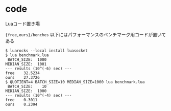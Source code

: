 code
===

Luaコード置き場

`{free,ours}/benches` 以下にはパフォーマンスのベンチマーク用コードが置いてある

```shell-session
$ luarocks --local install luasocket
$ lua benchmark.lua
 BATCH_SIZE:  1000
MEDIAN_SIZE:  1001
--- results (10^(-6) sec) ---
free    32.5234
ours    27.3726
$ QUOTIENT=4 BATCH_SIZE=10 MEDIAN_SIZE=1000 lua benchmark.lua
 BATCH_SIZE:    10
MEDIAN_SIZE:  1000
--- results (10^(-4) sec) ---
free    0.3011
ours    0.2394
```
